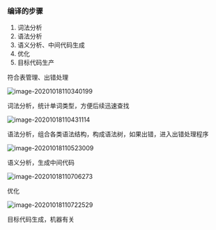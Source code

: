 ### 编译的步骤

1. 词法分析
2. 语法分析
3. 语义分析、中间代码生成
4. 优化
5. 目标代码生产

符合表管理、出错处理

![image-20201018110340199](https://imagebag.oss-cn-chengdu.aliyuncs.com/img/image-20201018110340199.png)

词法分析，统计单词类型，方便后续迅速查找

![image-20201018110431114](https://imagebag.oss-cn-chengdu.aliyuncs.com/img/image-20201018110431114.png)

语法分析，组合各类语法结构，构成语法树，如果出错，进入出错处理程序

![image-20201018110523009](https://imagebag.oss-cn-chengdu.aliyuncs.com/img/image-20201018110523009.png)

语义分析，生成中间代码

![image-20201018110706273](https://imagebag.oss-cn-chengdu.aliyuncs.com/img/image-20201018110706273.png)

优化

![image-20201018110722529](https://imagebag.oss-cn-chengdu.aliyuncs.com/img/image-20201018110722529.png)

目标代码生成，机器有关
